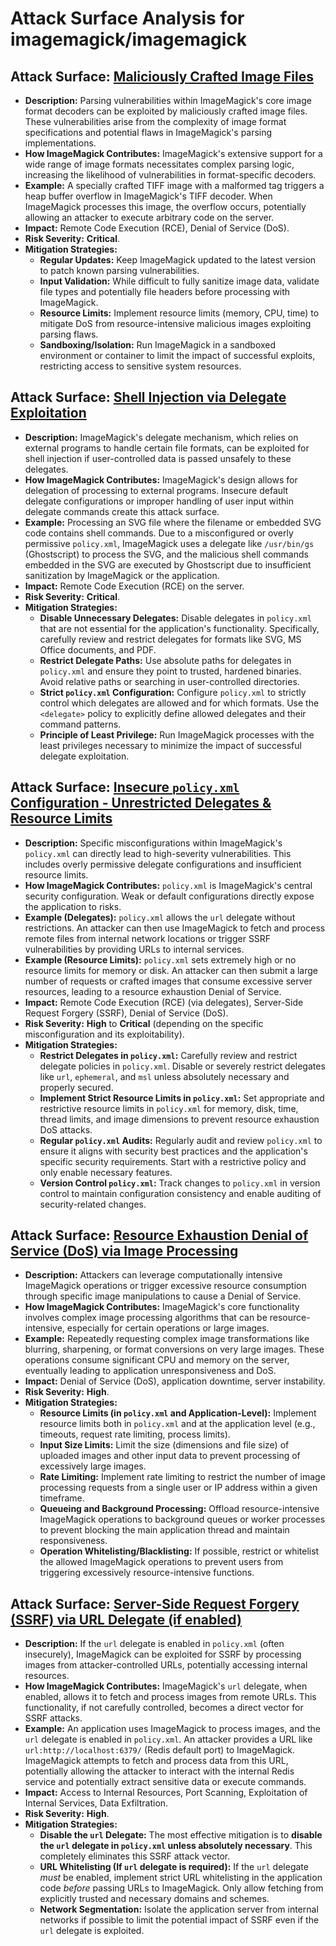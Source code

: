 # Attack Surface Analysis for imagemagick/imagemagick

## Attack Surface: [Maliciously Crafted Image Files](./attack_surfaces/maliciously_crafted_image_files.md)

*   **Description:** Parsing vulnerabilities within ImageMagick's core image format decoders can be exploited by maliciously crafted image files. These vulnerabilities arise from the complexity of image format specifications and potential flaws in ImageMagick's parsing implementations.
*   **How ImageMagick Contributes:** ImageMagick's extensive support for a wide range of image formats necessitates complex parsing logic, increasing the likelihood of vulnerabilities in format-specific decoders.
*   **Example:** A specially crafted TIFF image with a malformed tag triggers a heap buffer overflow in ImageMagick's TIFF decoder. When ImageMagick processes this image, the overflow occurs, potentially allowing an attacker to execute arbitrary code on the server.
*   **Impact:** Remote Code Execution (RCE), Denial of Service (DoS).
*   **Risk Severity:** **Critical**.
*   **Mitigation Strategies:**
    *   **Regular Updates:**  Keep ImageMagick updated to the latest version to patch known parsing vulnerabilities.
    *   **Input Validation:** While difficult to fully sanitize image data, validate file types and potentially file headers before processing with ImageMagick.
    *   **Resource Limits:** Implement resource limits (memory, CPU, time) to mitigate DoS from resource-intensive malicious images exploiting parsing flaws.
    *   **Sandboxing/Isolation:** Run ImageMagick in a sandboxed environment or container to limit the impact of successful exploits, restricting access to sensitive system resources.

## Attack Surface: [Shell Injection via Delegate Exploitation](./attack_surfaces/shell_injection_via_delegate_exploitation.md)

*   **Description:** ImageMagick's delegate mechanism, which relies on external programs to handle certain file formats, can be exploited for shell injection if user-controlled data is passed unsafely to these delegates.
*   **How ImageMagick Contributes:** ImageMagick's design allows for delegation of processing to external programs. Insecure default delegate configurations or improper handling of user input within delegate commands create this attack surface.
*   **Example:** Processing an SVG file where the filename or embedded SVG code contains shell commands. Due to a misconfigured or overly permissive `policy.xml`, ImageMagick uses a delegate like `/usr/bin/gs` (Ghostscript) to process the SVG, and the malicious shell commands embedded in the SVG are executed by Ghostscript due to insufficient sanitization by ImageMagick or the application.
*   **Impact:** Remote Code Execution (RCE) on the server.
*   **Risk Severity:** **Critical**.
*   **Mitigation Strategies:**
    *   **Disable Unnecessary Delegates:**  Disable delegates in `policy.xml` that are not essential for the application's functionality.  Specifically, carefully review and restrict delegates for formats like SVG, MS Office documents, and PDF.
    *   **Restrict Delegate Paths:**  Use absolute paths for delegates in `policy.xml` and ensure they point to trusted, hardened binaries. Avoid relative paths or searching in user-controlled directories.
    *   **Strict `policy.xml` Configuration:**  Configure `policy.xml` to strictly control which delegates are allowed and for which formats. Use the `<delegate>` policy to explicitly define allowed delegates and their command patterns.
    *   **Principle of Least Privilege:** Run ImageMagick processes with the least privileges necessary to minimize the impact of successful delegate exploitation.

## Attack Surface: [Insecure `policy.xml` Configuration - Unrestricted Delegates & Resource Limits](./attack_surfaces/insecure__policy_xml__configuration_-_unrestricted_delegates_&_resource_limits.md)

*   **Description:**  Specific misconfigurations within ImageMagick's `policy.xml` can directly lead to high-severity vulnerabilities.  This includes overly permissive delegate configurations and insufficient resource limits.
*   **How ImageMagick Contributes:** `policy.xml` is ImageMagick's central security configuration. Weak or default configurations directly expose the application to risks.
*   **Example (Delegates):** `policy.xml` allows the `url` delegate without restrictions. An attacker can then use ImageMagick to fetch and process remote files from internal network locations or trigger SSRF vulnerabilities by providing URLs to internal services.
*   **Example (Resource Limits):** `policy.xml` sets extremely high or no resource limits for memory or disk. An attacker can then submit a large number of requests or crafted images that consume excessive server resources, leading to a resource exhaustion Denial of Service.
*   **Impact:** Remote Code Execution (RCE) (via delegates), Server-Side Request Forgery (SSRF), Denial of Service (DoS).
*   **Risk Severity:** **High** to **Critical** (depending on the specific misconfiguration and its exploitability).
*   **Mitigation Strategies:**
    *   **Restrict Delegates in `policy.xml`:**  Carefully review and restrict delegate policies in `policy.xml`. Disable or severely restrict delegates like `url`, `ephemeral`, and `msl` unless absolutely necessary and properly secured.
    *   **Implement Strict Resource Limits in `policy.xml`:**  Set appropriate and restrictive resource limits in `policy.xml` for memory, disk, time, thread limits, and image dimensions to prevent resource exhaustion DoS attacks.
    *   **Regular `policy.xml` Audits:** Regularly audit and review `policy.xml` to ensure it aligns with security best practices and the application's specific security requirements. Start with a restrictive policy and only enable necessary features.
    *   **Version Control `policy.xml`:** Track changes to `policy.xml` in version control to maintain configuration consistency and enable auditing of security-related changes.

## Attack Surface: [Resource Exhaustion Denial of Service (DoS) via Image Processing](./attack_surfaces/resource_exhaustion_denial_of_service__dos__via_image_processing.md)

*   **Description:**  Attackers can leverage computationally intensive ImageMagick operations or trigger excessive resource consumption through specific image manipulations to cause a Denial of Service.
*   **How ImageMagick Contributes:** ImageMagick's core functionality involves complex image processing algorithms that can be resource-intensive, especially for certain operations or large images.
*   **Example:**  Repeatedly requesting complex image transformations like blurring, sharpening, or format conversions on very large images. These operations consume significant CPU and memory on the server, eventually leading to application unresponsiveness and DoS.
*   **Impact:** Denial of Service (DoS), application downtime, server instability.
*   **Risk Severity:** **High**.
*   **Mitigation Strategies:**
    *   **Resource Limits (in `policy.xml` and Application-Level):** Implement resource limits both in `policy.xml` and at the application level (e.g., timeouts, request rate limiting, process limits).
    *   **Input Size Limits:**  Limit the size (dimensions and file size) of uploaded images and other input data to prevent processing of excessively large images.
    *   **Rate Limiting:** Implement rate limiting to restrict the number of image processing requests from a single user or IP address within a given timeframe.
    *   **Queueing and Background Processing:**  Offload resource-intensive ImageMagick operations to background queues or worker processes to prevent blocking the main application thread and maintain responsiveness.
    *   **Operation Whitelisting/Blacklisting:**  If possible, restrict or whitelist the allowed ImageMagick operations to prevent users from triggering excessively resource-intensive functions.

## Attack Surface: [Server-Side Request Forgery (SSRF) via URL Delegate (if enabled)](./attack_surfaces/server-side_request_forgery__ssrf__via_url_delegate__if_enabled_.md)

*   **Description:** If the `url` delegate is enabled in `policy.xml` (often insecurely), ImageMagick can be exploited for SSRF by processing images from attacker-controlled URLs, potentially accessing internal resources.
*   **How ImageMagick Contributes:** ImageMagick's `url` delegate, when enabled, allows it to fetch and process images from remote URLs. This functionality, if not carefully controlled, becomes a direct vector for SSRF attacks.
*   **Example:** An application uses ImageMagick to process images, and the `url` delegate is enabled in `policy.xml`. An attacker provides a URL like `url:http://localhost:6379/` (Redis default port) to ImageMagick. ImageMagick attempts to fetch and process data from this URL, potentially allowing the attacker to interact with the internal Redis service and potentially extract sensitive data or execute commands.
*   **Impact:** Access to Internal Resources, Port Scanning, Exploitation of Internal Services, Data Exfiltration.
*   **Risk Severity:** **High**.
*   **Mitigation Strategies:**
    *   **Disable the `url` Delegate:** The most effective mitigation is to **disable the `url` delegate in `policy.xml` unless absolutely necessary**.  This completely eliminates this SSRF attack vector.
    *   **URL Whitelisting (If `url` delegate is required):** If the `url` delegate *must* be enabled, implement strict URL whitelisting in the application code *before* passing URLs to ImageMagick. Only allow fetching from explicitly trusted and necessary domains and schemes.
    *   **Network Segmentation:** Isolate the application server from internal networks if possible to limit the potential impact of SSRF even if the `url` delegate is exploited.

